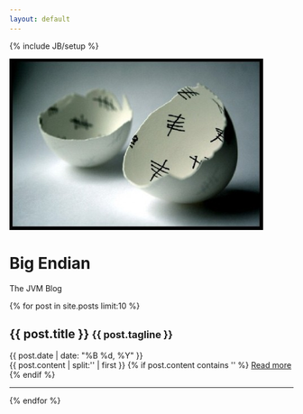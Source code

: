 ```yaml
---
layout: default
---
```

{% include JB/setup %}

<div class="hero-unit">
  <div class="row">
    <div class="span2">
      <img src="assets/images/cracking-eggs-laying-numbers-wallpaper.jpg" class="img-rounded">
    </div>
    <div class="span4">
      <h1>Big Endian</h1>
      <p>The JVM Blog</p>
    </div>
	</div>
</div>

{% for post in site.posts limit:10 %}
  <div class="bs-docs-example">
    <div><h2>{{ post.title }} <small>{{ post.tagline }}</small></h2></div>
    <div class="post-full"> 
      <div class="date"><span>{{ post.date | date: "%B %d, %Y" }}</span></div>
      <div class="content">
        {{ post.content | split:'<!--break-->' | first }}
        {% if post.content contains '<!--break-->' %}
          <a href="{{ post.url }}">Read more</a>
        {% endif %}
      </div>
    </div>
  </div>
  <hr class="bs-docs-separator"></hr>
{% endfor %}


